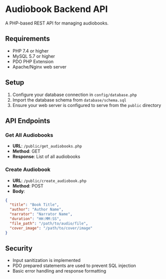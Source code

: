 # Audiobook Backend API

A PHP-based REST API for managing audiobooks.

## Requirements

- PHP 7.4 or higher
- MySQL 5.7 or higher
- PDO PHP Extension
- Apache/Nginx web server

## Setup

1. Configure your database connection in `config/database.php`
2. Import the database schema from `database/schema.sql`
3. Ensure your web server is configured to serve from the `public` directory

## API Endpoints

### Get All Audiobooks

- **URL**: `/public/get_audiobooks.php`
- **Method**: GET
- **Response**: List of all audiobooks

### Create Audiobook

- **URL**: `/public/create_audiobook.php`
- **Method**: POST
- **Body**:

```json
{
  "title": "Book Title",
  "author": "Author Name",
  "narrator": "Narrator Name",
  "duration": "HH:MM:SS",
  "file_path": "/path/to/audio/file",
  "cover_image": "/path/to/cover/image"
}
```

## Security

- Input sanitization is implemented
- PDO prepared statements are used to prevent SQL injection
- Basic error handling and response formatting
